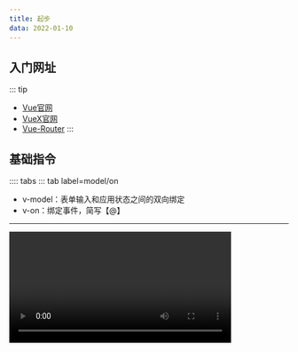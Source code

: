 ```yaml
---
title: 起步
data: 2022-01-10
---
```

## 入门网址
::: tip
* [Vue官网](https://cn.vuejs.org/)
* [VueX官网](https://vuex.vuejs.org/zh/#%E4%BB%80%E4%B9%88%E6%98%AF-%E7%8A%B6%E6%80%81%E7%AE%A1%E7%90%86%E6%A8%A1%E5%BC%8F)
* [Vue-Router](https://router.vuejs.org/zh/installation.html)
:::
## 基础指令
:::: tabs
::: tab label=model/on
* v-model：表单输入和应用状态之间的双向绑定
* v-on：绑定事件，简写【@】
---

<video src="./assets/qibudemo.mp4" style="width:400px;" controls />

```html{3-4}
<body>
    <div id="app">
        <input type="text" v-model="message">
        <button @click="getData">按钮</button>
    </div>

    <script src="https://cdn.jsdelivr.net/npm/vue@2/dist/vue.js"></script>
    <script>
        const app = new Vue({
            el: '#app',
            data() {
                return {
                    message: '消息',
                }
            },
            methods: {
                getData(e) {
                    console.log(this.message);
                }
            }
        })
    </script>
</body>
```
:::
::: tab label=if/show
* v-if：为判断是否渲染
* v-show为判断是否展示，只是修改了css属性，实际上是渲染了这个节点的

<img src="./assets/v-show.png" style="width:400px;">

```html{3,6}
<body>
    <div id="app">
        <div v-if="isLogin">v-if</div>
        <div v-if="!isLogin">v-if</div>
        <hr>
        <div v-show="isLogin">v-show</div>
        <div v-show="!isLogin">v-show</div>
    </div>

    <script src="https://cdn.jsdelivr.net/npm/vue@2/dist/vue.js"></script>
    <script>
        const app = new Vue({
            el: '#app',
            data() {
                return {
                    isLogin: false,
                }
            },
        })
    </script>
</body>
```
:::
::: tab label=for
* v-for：列表渲染【v-for="(s, index) in students"】
* 【for...in...】和【for...of...】效果一样
* 可以用【v-for="n in 10"】来直接重复渲染10次
* 需要唯一的key值，优化diff算法的。**不要用index值作为key，因为从头添加，index整体都会改变，diff算法就更耗时。**

<video src="./assets/v-for.mp4" style="width:400px;" controls />

```html{4}
<body>
    <div id="app">
        <ol>
            <li v-for="student in students" :key="student.id">{{student.name}}</li>
        </ol>
        <button @click="addMe">加上我</button>
    </div>

    <script src="https://cdn.jsdelivr.net/npm/vue@2/dist/vue.js"></script>
    <script>
        const app = new Vue({
            el: '#app',
            data() {
                return {
                    students: [
                        {
                            id: 0,
                            name: '小张',
                        },
                        {
                            id: 1,
                            name: '小李',
                        },
                        {
                            id: 2,
                            name: '小黄',
                        },
                        {
                            id: 3,
                            name: '小赵',
                        },
                    ]
                }
            },
            methods: {
                addMe() {
                    this.students.unshift({
                        id: 4,
                        name: 'hdy',
                    });
                }
            }
        })
    </script>
</body>
```
:::
::: tab label=bind
* v-bind：绑定值，简写【:】
* 动态参数：【v-bind:[attr]="XXX"】【v-on:[attr]="XXX"】
<img src="./assets/v-bind.png" style="width:500px;">

```html{3}
<body>
    <div id="app">
        <input type="text" v-bind:placeholder="message" :style="`width:${width};`"/>
    </div>

    <script src="https://cdn.jsdelivr.net/npm/vue@2/dist/vue.js"></script>
    <script>
        const app = new Vue({
            el: '#app',
            data() {
                return {
                    message: 'hello vue!',
                    width: '400px',
                }
            },
        })
    </script>
</body>
```
:::
::: tab label=html
* v-html：解析html语法

<img src="./assets/v-html.png" style="width:100px;">

```html{3,12}
<body>
    <div id="app">
        <div v-html="inner"></div>
    </div>

    <script src="https://cdn.jsdelivr.net/npm/vue@2/dist/vue.js"></script>
    <script>
        const app = new Vue({
            el: '#app',
            data() {
                return {
                    inner: '<ul><li>1</li><li>2</li></ul>'
                }
            },
        })
    </script>
</body>
```
:::
::: tab label=text
* v-text：原样渲染字段，相当于【{{}}】语法
>不解析HTML语法，能够有效避免`xss`攻击

<img src="./assets/v-text.png" style="width:300px;">

```html
<body>
    <div id="app">
        <div v-text="inner"></div>
        <div>{{inner}}</div>
    </div>

    <script src="https://cdn.jsdelivr.net/npm/vue@2/dist/vue.js"></script>
    <script>
        const app = new Vue({
            el: '#app',
            data() {
                return {
                    inner: '<ul><li>1</li><li>2</li></ul>'
                }
            },
        })
    </script>
</body>
```
:::
::: tab label=pre
* v-pre：跳过这个元素和它的子元素的编译过程。可以用来**显示原始 Mustache 标签**。跳过大量没有指令的节点会加快编译。

<img src="./assets/v-pre.png" style="width:200px;">

```html{3}
<body>
    <div id="app">
        <div v-pre>{{inner}}</div>
        <div>{{inner}}</div>
        <div v-html="inner"></div>
    </div>

    <script src="https://cdn.jsdelivr.net/npm/vue@2/dist/vue.js"></script>
    <script>
        const app = new Vue({
            el: '#app',
            data() {
                return {
                    inner: '<ul><li>1</li><li>2</li></ul>'
                }
            },
        })
    </script>
</body>
```
:::
::: tab label=slot
* v-slot：使用具名插槽时指定插槽名字，【template标签中使用】
* 或直接在元素上写【slot="name"】

<img src="./assets/v-slot.png" style="width:300px">

```html{4-6,15-17}
<body>
    <div id="app">
        <bar>
            <template v-slot:bottom>3</template>
            <template v-slot:top>1</template>
            <div slot="center">2</div>
        </bar>
    </div>

    <script src="https://cdn.jsdelivr.net/npm/vue@2/dist/vue.js"></script>
    <script>
        Vue.component('bar', {
            template: `
            <div>
                <div class="box1"><slot name="top"/></div>
                <div class="box2"><slot name="center"/></div>
                <div class="box3"><slot name="bottom"/></div>
            </div>
            `
        })

        const app = new Vue({
            el: '#app',
        })
    </script>
</body>
```
:::
::: tab label=cloak
* 翻译：cloak【斗篷】
* v-cloak：在编译完成前都会有此属性，编译结束后会自动消失，可以结合属性选择器做一些事情。**例如不展示编译前语法**
>问题展示

<video src="./assets/v-cloakduibi.mp4" style="width:300px" controls/>

```html{10-16}
<body>
    <div id="app">
        {{message}}
    </div>

    <script src="https://cdn.jsdelivr.net/npm/vue@2/dist/vue.js"></script>
    <script>
        const app = new Vue({
            el: '#app',
            computed: {
                message() {
                    const end = Date.now() + 2000;
                    while(Date.now() < end) {}
                    return '编译了两秒钟的消息'
                }
            }
        })
    </script>
</body>
```
>解决

<video src="./assets/v-cloak.mp4" style="width:300px" controls/>

```html{3-5,8}
<body>
    <style>
        [v-cloak] {
            display: none;
        }
    </style>

    <div id="app" v-cloak>
        {{message}}
    </div>

    <script src="https://cdn.jsdelivr.net/npm/vue@2/dist/vue.js"></script>
    <script>
        const app = new Vue({
            el: '#app',
            computed: {
                message() {
                    const end = Date.now() + 2000;
                    while(Date.now() < end) {}
                    return '编译了两秒钟的消息'
                }
            }
        })
    </script>
</body>
```
:::
::: tab label=once
* v-once：只渲染组件一次，后续会被视为静态内容跳过，不参与数据动态更新
>例：挂载时count是0，monted更新count，组件不重新渲染

<video src="./assets/v-once.mp4" style="width:300px;" controls/>

```html{2,12,15-17}
<body>
    <div id="app" v-once>
        {{count}}
    </div>

    <script src="https://cdn.jsdelivr.net/npm/vue@2/dist/vue.js"></script>
    <script>
        const app = new Vue({
            el: '#app',
            data() {
                return {
                    count: 0
                }
            },
            mounted() {
                this.count++
            }
        })
    </script>
</body>
```
:::
::::

## 组件化
:::: tabs
::: tab label=全局组件
* 注册组件分为`全局组件`和`局部组件`，Vue.component是注册的全局组件
* **每个组件必须只有一个根元素**
<img src="./assets/zizujian.png" style="width:200px;">

```html{5-9,14-27}
<body>
    <div id="app">
        本组件
        <hr>
        注册组件：
        <list></list>
        <hr>
        复用：
        <list></list>
    </div>

    <script src="https://cdn.jsdelivr.net/npm/vue@2/dist/vue.js"></script>
    <script>
        Vue.component('list', {
            template: `
            <div id="child">
                <ul>
                    <li v-for="name in students" :key="name">{{name}}</li>
                </ul>
            </div>
            `,
            data() {
                return {
                    students: ['hdy', '小赵', '张三'],
                }
            }
        })

        const app = new Vue({
            el: '#app',
        })
    </script>
</body>
```
:::
::: tab label=局部组件
<img src="./assets/jubuzujian.png" style="width:300px;">

```html{8,11-13}
<body>
    <div id="app">
        <home />
    </div>

    <script src="https://cdn.jsdelivr.net/npm/vue@2/dist/vue.js"></script>
    <script>
        const home = {template: '<div>首页内容</div>'};
        const app = new Vue({
            el: '#app',
            components: {
                home
            }
        })
    </script>
</body>
```
:::
::: tab label=组件传参1
* props是单向的【父 -> 子】，如果需要双向绑定，可以加 [.sync](./props.html#父-子) 修饰符

<img src="./assets/zujianchuancan.png" style="width:200px">

```html{6,9,22-27,34-35}
<body>
    <div id="app">
        本组件
        <hr>
        老师们：
        <list :list="teachers"></list>
        <hr>
        学生们：
        <list :list="students"></list>
    </div>

    <script src="https://cdn.jsdelivr.net/npm/vue@2/dist/vue.js"></script>
    <script>
        Vue.component('list', {
            template: `
            <div id="child">
                <ul>
                    <li v-for="name in list" :key="name">{{name}}</li>
                </ul>
            </div>
            `,
            props: {
                list: {
                    type: Array,
                    default: []
                }
            }
        })
        
        const app = new Vue({
            el: '#app',
            data() {
                return {
                    students: ['hdy', '小赵', '张三'],
                    teachers: ['黄老师', '张老师', '李老师'],
                }
            }
        })
    </script>
</body>
```
:::
::: tab label=组件传参2
* 如果要传递一个对象的所有参数作为props，直接使用【v-bind="obj"】

<img src="./assets/quanbuprops.png" style="width:300px"/>

```html{3,10,19-22}
<body>
    <div id="app">
        <home v-bind="me"/>
    </div>

    <script src="https://cdn.jsdelivr.net/npm/vue@2/dist/vue.js"></script>
    <script>
        const home = {
            template: '<div>我的名字是：{{name}}，年龄是{{age}}</div>',
            props: ['name', 'age']
        };
        const app = new Vue({
            el: '#app',
            components: {
                home
            },
            data() {
                return {
                    me: {
                        name: 'hdy',
                        age: 18
                    }
                }
            }
        })
    </script>
</body>
```
:::
::: tab label=事件发射
* 使用组件的时候可以用@监听组件内的事件，可以是自定义事件
* 组件内部可以用`$emit`发射事件
>注：emit事件**不能用驼峰**
```html{3,15-17,24-27}
<body>
    <div id="app">
        <comp @btn-clk="fatherSay"/>
    </div>

    <script src="https://cdn.jsdelivr.net/npm/vue@2/dist/vue.js"></script>
    <script>
        Vue.component('comp', {
            template: `
            <div>
                <button @click="say">组件按钮</button>
            </div>
            `,
            methods: {
                say(e) {
                    this.$emit('btn-clk', '100', e)
                }
            }
        })

        const app = new Vue({
            el: '#app',
            methods: {
                fatherSay(msg, e) {
                    console.log(msg);
                    console.log(e);
                }
            }
        })
    </script>
</body>
```

<img src="./assets/emitjiexi.png" style="width:600px">

:::
::: tab label=组件用model
* v-model本质就是v-bind和v-on的结合语法糖

<video src="./assets/v-modelzizujian.mp4" style="width:400px;" controls />

```html{3,18-28}
<body>
    <div id="app">
        <comp v-model="myMsg"/>
    </div>

    <script src="https://cdn.jsdelivr.net/npm/vue@2/dist/vue.js"></script>
    <script>
        Vue.component('comp', {
            template: `
            <div>
                <input
                    type="text"
                    :value="value"
                    @input="input"
                >
            </div>
            `,
            props: {
                value: {
                    type: String,
                    default: ''
                }
            },
            methods: {
                input(e) {
                    this.$emit('input', e.target.value);
                }
            }
        })

        const app = new Vue({
            el: '#app',
            data() {
                return {
                    myMsg: '消息'
                }
            }
        })
    </script>
</body>
```
:::
::: tab label=动态组件
* 可以使用`component`标签，添加属性【**v-bind:is="compName"**】来动态定义组件

<video src="./assets/dynamiccomp.mp4" style="width:400px;" controls />

```html{13,44-46,61-63}
<body>
    <div id="app">
        <div class="tabs-box">
            <div
                v-for="(tab, index) in tabs"
                class="tab"
                :class="{select: selected === index}"
                @click="changeTab(index)"
            >{{tab}}</div>
        </div>

        <div class="content">
            <component :is="componentName"></component>
        </div>
    </div>


    <style>
        .tabs-box {
            height: 30px;
            background-color: rgb(192, 234, 245);
            display: flex;
            user-select: none;
        }
        .tab {
            width: auto;
            padding: 5 10px;
            height: 100%;
            box-sizing: border-box;
        }
        .tab.select {
            background-color: rgb(247, 136, 136);
            border: 2px;
        }
        .content {
            background-color: rgb(247, 255, 199);
            width: 100%;
            min-height: 100vh;
        }
    </style>

    <script src="https://cdn.jsdelivr.net/npm/vue@2/dist/vue.js"></script>
    <script>
        Vue.component('home', {template: '<div>首页内容</div>'})
        Vue.component('about', {template: '<div>相关内容</div>'})
        Vue.component('me', {template: '<div>我的空间</div>'})
        const app = new Vue({
            el: '#app',
            data() {
                return {
                    tabs: ['home', 'about', 'me'],
                    selected: 0
                }
            },
            methods: {
                changeTab(index) {
                    this.selected = index;
                }
            },
            computed: {
                componentName() {
                    return this.tabs[this.selected];
                }
            }
        })
    </script>
</body>
```
:::
::::
## 生命周期
:::: tabs
::: tab label=概览
<img src="./assets/lifecycle.png" style="width:500px;">

:::
::: tab label=before/created
* beforeCreated还没有创建Vue实例，基本不做事情
* created已经创建了Vue实例，可以拿到实例里面的data，但还没有挂载到DOM上。可以请求数据，因为接收data已经准备好了。

<img src="./assets/created.png" style="width:200px;">

```html{15,18}
<body>
    <div id="app">
    </div>

    <script src="https://cdn.jsdelivr.net/npm/vue@2/dist/vue.js"></script>
    <script>
        const app = new Vue({
            el: '#app',
            data() {
                return {
                    message: '消息',
                }
            },
            beforeCreate() {
                console.log(this.message);
            },
            created() {
                console.log(this.message);
            }
        })
    </script>
</body>
```
:::
::: tab label=before/mounted
* beforeMount：挂载到DOM树上前
* mounted：已经上树，一般操作DOM的方法可以写这里。需要注意的是图片一类的数据，mounted以后，并没有渲染出高度，只是上了DOM树。请求图片也要时间，所以这里拿的宽高并不准确。

<img src="./assets/mount.png" style="width:200px;">

```html{16,19}
<body>
    <div id="app">
        <div id="content" ref="content"></div>
    </div>

    <script src="https://cdn.jsdelivr.net/npm/vue@2/dist/vue.js"></script>
    <script>
        const app = new Vue({
            el: '#app',
            data() {
                return {
                    message: '消息',
                }
            },
            beforeMount() {
                console.log(this.$refs.content);
            },
            mounted() {
                console.log(this.$refs.content);
            },
        })
    </script>
    <style>
        #content {
            height: 100px;
            width: 100px;
            background-color: red;
        }
    </style>
</body>
```
:::
::: tab label=before/updated
* beforeUpdate：修改数据，即将进行DOM树更新的时候调用
* updated：DOM刷新完毕调用
:::
::: tab label=before/destroyed
* beforeDestory：VUE实例销毁前调用，可以用啦销毁事件监听器、setTimeout/setTimeInterval
* destroyed：Vue实例已销毁，拿不到数据了
:::
::: tab label=activated/deactivated
* activated: `keep-alive`包含组件激活时触发
* deactivated: `keep-alive`包含组件离开时触发

<img src="./assets/activated.png" style="width:300px;">

```html
<body>
    <div id="app">
        <keep-alive>
            <component :is="path"/>
        </keep-alive> 
    </div>

    <script src="https://cdn.jsdelivr.net/npm/vue@2/dist/vue.js"></script>
    <script>
        Vue.component('home', {
            template:`
            <div>这是主页</div>
            `,
            activated() {
                console.log('in');
            },
            deactivated(e) {
                console.log('out');
            },
        });

        Vue.component('about', {
            template:`
            <div>关于我们</div>
            `,
        })
        const app = new Vue({
            el: '#app',
            data() {
                return {
                    path: 'home'
                }
            },
            mounted() {
                setTimeout(() => this.path = 'about', 2000);
            }
        })
    </script>
</body>
```
:::
::::
## data/computed/watch
:::: tabs
::: tab label=data
* 为什么不直接用对象，而用函数返回对象？
>由于VUE组件是可以复用的，那么多个组件复用的时候，需要肯定不能用相同的数据。就利用function返回新的对象，让相同组件之间都拥有自己的data

<img src="./assets/data.png" style="width:300px">

```html{3-4,13-17}
<body>
    <div id="app" v-once>
        <comp></comp>
        <comp></comp>
    </div>

    <script src="https://cdn.jsdelivr.net/npm/vue@2/dist/vue.js"></script>
    <script>
        Vue.component('comp', {
            template: `
            <div>{{message}}</div>
            `,
            data() {
                return {
                    message: Math.floor(Math.random() * 100),
                }
            }
        })

        const app = new Vue({
            el: '#app',
        })
    </script>
</body>
```
:::
::: tab label=watch
* watch是一个属性随着另一个属性变化而变化，通常情况下都能被computed替代
* watch一般用于监控路由、input输入框的值特殊处理等等，它比较适合的场景是一个数据影响多个数据
* 当需要在数据变化时执行异步或开销较大的操作时，这个方式是最有用的。
* 深度监听，可监听一个对象内部的改变。

<video src="./assets/watch.mp4" style="width:400px;" controls />

```html{19-24}
<body>
    <div id="app">
        <input type="text" v-model="me.name">
    </div>

    <script src="https://cdn.jsdelivr.net/npm/vue@2/dist/vue.js"></script>
    <script>
        const app = new Vue({
            el: '#app',
            data() {
                return {
                    me: {
                        name: 'hdy',
                        age: 18
                    }
                }
            },
            watch: {
                me: {
                    handler(newName, oldName) {
                        console.log('watch');
                    },
                    deep: true
                }
            }

        })
    </script>
</body>
```
:::
::: tab label=computed
* computed：computed内部可以进行复杂的计算，用函数名作为数据的变量名。并且在值没有改变的情况下，不会重复计算。computed有`缓存机制`
* 相比于data：一样的调用方法
* 相比于methods：除非值改变，否则不会重复计算

>都能生效

<video src="./assets/computed1.mp4" style="width:300px;" controls />

```html{3-5,14,18-20,23-25,28}
<body>
    <div id="app">
        <div>{{money + '元'}}</div>
        <div>{{dollor}}</div>
        <div>{{getMoney()}}</div>
    </div>

    <script src="https://cdn.jsdelivr.net/npm/vue@2/dist/vue.js"></script>
    <script>
        const app = new Vue({
            el: '#app',
            data() {
                return {
                    money: 10,
                }
            },
            computed: {
                dollor() {
                    return this.money + '美元';
                }
            },
            methods: {
                getMoney() {
                    return this.money + '欧元';
                }
            },
            mounted() {
                setInterval(() => this.money++, 1000);
            }

        })
    </script>
</body>
```
:::
::: tab label=缓存机制
* computed有一个缓存机制，只有当依赖的响应式数据发生变化时才会进行清空缓存重新计算结果，否则就会直接调用缓存。是否变更有一个dirty属性控制，dirty===true，重新计算。

<img src="./assets/computed2.png" style="width:200px;">

```html{3-13}
<body>
    <div id="app">
        <div>{{dollor}}</div>
        <div>{{getMoney()}}</div>

        <div>{{dollor}}</div>
        <div>{{getMoney()}}</div>

        <div>{{dollor}}</div>
        <div>{{getMoney()}}</div>

        <div>{{dollor}}</div>
        <div>{{getMoney()}}</div>
    </div>

    <script src="https://cdn.jsdelivr.net/npm/vue@2/dist/vue.js"></script>
    <script>
        const app = new Vue({
            el: '#app',
            data() {
                return {
                    money: 10,
                }
            },
            computed: {
                dollor() {
                    console.log('computed');
                    return this.money + '美元';
                }
            },
            methods: {
                getMoney() {
                    console.log('methods');
                    return this.money + '欧元';
                }
            }

        })
    </script>
</body>
```
:::
:::tab label=原理实现
<img src="./assets/computed3.png" style="width:500px;">

```html{17,23,29,40,62-65}
<body>
    <div id="app">
        <div class='money'></div>
        <div class='dollor'></div>
    </div>

    <script>
        const money = new Proxy(
            {
                val: 0,
                dirty: false,
                useArr: []
            },
            {
                set(target, key, val) {
                    if (key === 'val') {
                        target.dirty = (val !== target[key]);
                        target.val = val;

                        const moneyDOM = document.querySelector('.money');
                        moneyDOM.innerText = val;

                        target.useArr.forEach(item => notify(item));
                    }
                }
            }
        )
        function notify(item) {
            item.refresh();
        }

        const getMoney = new Proxy(
            {
                val: null,
                refresh: function() {
                    if (!money.useArr.includes(this)) {
                        money.useArr.push(this);
                    }

                    if (money.dirty === true || this.val == null) {
                        this.val = this.computed();
                    }
                },
                computed() {
                    console.log('computed');
                    return money.val + '欧元';
                }
            },
            {
                set(target, key, val) {
                    if (key === 'val') {
                        this.val = val;
                        const dollorDOM = document.querySelector('.dollor');
                        dollorDOM.innerText = val;
                        Reflect.set(target, key, val);
                    }
                }
            }
        )
        money.val = 10;
        getMoney.refresh();
        console.log('分割线');

        setTimeout(() => money.val = 10, 1000);
        setTimeout(() => money.val = 20, 3000);
    </script>
</body>
```
:::
::::
## class/style
:::: tabs
::: tab label=class
* 动态绑定方法：
```html
<div v-bind:class="{ active: isActive }"></div>

<div v-bind:class="{ active: isActive, 'text-danger': hasError }"></div>

<div v-bind:class="[activeClass, errorClass]"></div>

<div v-bind:class="[{ active: isActive }, errorClass]"></div>
```
---
* 可以用计算属性返回对象的形式计算动态class

<img src="./assets/class.png" style="width:400px;">

```html{3,11-16}
<body>
    <div id="app">
        <div :class="box"></div>
    </div>

    <script src="https://cdn.jsdelivr.net/npm/vue@2/dist/vue.js"></script>
    <script>
        const app = new Vue({
            el: '#app',
            computed: {
                box() {
                    return {
                        peek: true,
                        dark: +new Date().getHours() > 18 || +new Date().getHours() < 5
                    }
                }
            }
        })
    </script>
</body>
```
:::
::: tab label=组件class
* 组件根元素的class会被渲染上，调用组件时传入的class也会被渲染上
<img src="./assets/zujianclass.png" style="width:400px;">

```html{3-4}
<body>
    <div id="app">
        <comp></comp>
        <comp :class="'c d'"></comp>
    </div>

    <script src="https://cdn.jsdelivr.net/npm/vue@2/dist/vue.js"></script>
    <script>
        Vue.component('comp', {
            template: `
            <div class="a b">
                <p>组件</p>
            </div>
            `
        })
        
        const app = new Vue({
            el: '#app',
        })
    </script>
</body>
```
:::
::: tab label=内联样式
* 动态语法
```html
<!-- 动态传值 -->
<div v-bind:style="{ color: activeColor, fontSize: fontSize + 'px' }"></div>

<!-- 绑定对象 -->
<div v-bind:style="styleObject"></div>

<!-- 多个对象 -->
<div v-bind:style="[baseStyles, overridingStyles]"></div>
```
:::
::::
## 数组
:::: tabs
::: tab label=注意事项
* 要使用唯一的key值
* **不能使用下标更改**，数组监听只是重写了下面的方法
    * push()
    * pop()
    * shift()
    * unshift()
    * splice()
    * sort()
    * reverse()
:::
::: tab label=下标修改测试
<video src="./assets/splice.mp4" style="width:400px;" controls />

```html{6-7,21,24}
<body>
    <div id="app">
        <ul>
            <li v-for="s of stu" key="s">{{s}}</li>
        </ul>
        <button @click="indexMod">下标修改</button>
        <button @click="splice">splice修改</button>
    </div>

    <script src="https://cdn.jsdelivr.net/npm/vue@2/dist/vue.js"></script>
    <script>
        const app = new Vue({
            el: '#app',
            data() {
                return {
                    stu: ['张三', '李四', '王五'],
                }
            },
            methods: {
                indexMod() {
                    this.stu[0] = 'hdy'
                },
                splice() {
                    this.stu.splice(0, 1, 'hdy');
                }
            }
        })
    </script>
</body>
```
:::
::::
## Event
:::: tabs
::: tab label=方法总览
* 可以用 v-on / @ 指令监听 DOM 事件，并在触发时**运行一些 JavaScript 代码或函数**
* 当一个 ViewModel 被销毁时，**所有的事件处理器都会自动被删除**。你无须担心如何清理它们。
```html
<!-- 执行JS代码 -->
<button v-on:click="counter += 1">Add 1</button>

<!-- 函数默认接收event参数 -->
<button v-on:click="greet">Greet</button>

<!-- 函数传值 -->
<button @click="getMoney(10)">转换美元</button>

<!-- 又想传值又想传事件 -->
<button @click="getMoney(10, $event)">转换美元</button>
```
:::
::: tab label=事件修饰符
* 已支持修饰符
    * .stop
    * .prevent
    * .capture
    * .self
    * .once
    * .passive
    * .native : 在一个组件的根元素上直接监听一个原生事件。

```html
<!-- 阻止单击事件继续传播 -->
<a v-on:click.stop="doThis"></a>

<!-- 提交事件不再重载页面 -->
<form v-on:submit.prevent="onSubmit"></form>

<!-- 修饰符可以串联 -->
<a v-on:click.stop.prevent="doThat"></a>
```
* 支持的键盘触发事件
```html
<!-- 只有在 `key` 是 `Enter` 时调用 `vm.submit()` -->
<input v-on:keyup.enter="submit">
```
* 提供的别名
    * .enter
    * .tab
    * .delete (捕获“删除”和“退格”键)
    * .esc
    * .space
    * .up
    * .down
    * .left
    * .right
:::
::: tab label=表单内事件
* v-model 在内部为不同的输入元素使用不同的 property 并抛出不同的事件：
    * text 和 textarea 元素使用 value property 和 `input` 事件；
    * checkbox 和 radio 使用 checked property 和 `change` 事件；
    * select 字段将 value 作为 prop 并将 `change` 作为事件。
* 修饰符
    * lazy：将表单change时同步【鼠标离开时】
    * number：内部用parseFloat解析
    * trim：内部调用String.prototype.trim()
>lazy和非lazy对比

<video src="./assets/lazy.mp4" style="width:400px;" controls />

```html{3,4}
<body>
    <div id="app">
        <input type="text" v-model="msg">
        <input type="text" v-model.lazy="msg">
    </div>

    <script src="https://cdn.jsdelivr.net/npm/vue@2/dist/vue.js"></script>
    <script>
        const app = new Vue({
            el: '#app',
            data() {
                return {
                    msg: '消息'
                }
            },
        })
    </script>
</body>
```
:::
::::
## 插槽
:::: tabs
::: tab label=规则
* 父级模板里的所有内容都是在父级作用域中编译的；子模板里的所有内容都是在子作用域中编译的。
>**父模板能向子模板的slot传值，但编译过程是在父模板走的**，子模板拿到的只是编译后的值替换掉对应的slot标签。

<img src="./assets/slotchuanzhi.png" style="width:300px;">

```html{3,10-12,16,27}
<body>
    <div id="app">
        <home>{{name}}</home>
    </div>

    <script src="https://cdn.jsdelivr.net/npm/vue@2/dist/vue.js"></script>
    <script>
        const home = {
            template: `
            <div>我的名字是：
                <slot />
            </div>
            `,
            data() {
                return {
                    name: '儿子',
                }
            }
        };
        const app = new Vue({
            el: '#app',
            components: {
                home
            },
            data() {
                return {
                    name: '爸爸',
                }
            }
        })
    </script>
</body>
```
:::
::: tab label=作用域插槽
* **使用插槽时也想使用子组件的变量**，就可以用`作用域插槽`。
* 子组件定义插槽时向插槽bind参数
* 父组件使用插槽时【v-slot="propsObj"】能够拿到所有子组件传来的参数

<img src="./assets/slotzuoyongyu.png" style="width:300px;">

```html{4-6,15}
<body>
    <div id="app">
        <home>
            <template v-slot='slotData'>
                {{slotData.myName}}
            </template>
        </home>
    </div>

    <script src="https://cdn.jsdelivr.net/npm/vue@2/dist/vue.js"></script>
    <script>
        const home = {
            template: `
            <div>我的名字是：
                <slot :myName="name"></slot>
            </div>
            `,
            data() {
                return {
                    name: '儿子',
                }
            }
        };
        const app = new Vue({
            el: '#app',
            components: {
                home
            },
            data() {
                return {
                    name: '爸爸',
                }
            }
        })
    </script>
</body>
```
* 也可以不用template，直接传到子组件标签上
```html
<home v-slot='slotData'>
    {{slotData.myName}}
</home>
```
:::
::: tab label=其他规则
* 具名插槽
```html
<slot name="header"></slot>
```
```html
<template v-slot:header>
    <h1>Here might be a page title</h1>
</template>

<!-- 缩写 -->
<template #header>
    <h1>Here might be a page title</h1>
</template>

<!-- 或 -->
<h1 slot="header">Here might be a page title</h1>
```
* 不带名字的被视为`默认插槽`，双标签内部的内容就被默认传进来
* 解构插槽props
```html
<home v-slot="{ name }">
  {{ user }}
</home>
```
* 动态插槽名
```html
<template v-slot:[dynamicSlotName]>
    啦啦啦
</template>
```
:::
::::
## 混入
:::: tabs
::: tab label=minxins
* 定义一些可直接复用的方法、生命周期事情。
* 混入对象的钩子将在组件自身钩子之前调用。
* methods和data重名以组件本地的为准。

<img src="./assets/mixin.png" style="width:200px;"/>

```html{8-10,12-14,20-23}
<body>
    <div id="app">
    </div>

    <script src="https://cdn.jsdelivr.net/npm/vue@2/dist/vue.js"></script>
    <script>
        const mixin = {
            created() {
                console.log('created');
            },
            methods: {
                say() {
                    console.log('mixin');
                }
            }
        }

        const app = new Vue({
            el: '#app',
            mixins: [mixin],
            mounted() {
                this.say();
            }
        })
    </script>
</body>
```
:::
::: tab label=全局混入
* 使用后所有组件都会被影响
```html{21}
<body>
    <div id="app">
    </div>

    <script src="https://cdn.jsdelivr.net/npm/vue@2/dist/vue.js"></script>
    <script>
        const mixin = {
            created() {
                console.log('所有组件created都要执行');
            },
            methods: {
                say() {
                    console.log('全局混入');
                }
            },
            mounted() {
                this.say();
            }
        }

        Vue.mixin(mixin);
        const app = new Vue({
            el: '#app',
        })
    </script>
</body>
```
:::
::::
## 自定义指令
:::: tabs
::: tab label=介绍
* 对普通 DOM 元素进行底层操作
* 可执行钩子：
    * bind：只调用一次，指令**第一次绑定到元素时调用**。在这里可以进行一次性的初始化设置。
    * `inserted`：被绑定元素**插入父节点时调用** (仅保证父节点存在，但不一定已被插入文档中)。
    * update：**所在组件的 VNode 更新时调用**
    * componentUpdated：指令**所在组件的 VNode 及其子 VNode 全部更新后调用**。
    * unbind：只调用一次，指令**与元素解绑时调用**。
* 入参：
    * el
    * binding = { name, value, expression, oldValue, arg, modifiers }
    * vnode
    * oldVnode
:::
::: tab label=局部指令
* 组件内接收`directives`对象，每个属性是一个指令
>有两个输入框，一进入页面光标就聚焦在第二个上
```html{4,21}
<body>
    <div id="app">
        <input type="text"/>
        <input type="text" v-focus />
    </div>

    <script src="https://cdn.jsdelivr.net/npm/vue@2/dist/vue.js"></script>
    <script>
        const directives = {
            focus: {
                // 指令的定义
                inserted: function (el) {
                    console.log(el.focus);
                    el.focus();
                }
            }
        }

        const app = new Vue({
            el: '#app',
            directives,
        })
    </script>
</body>
```
:::
::: tab label=全局指令
* 自定义鉴权按钮

<video src="./assets/directives.mp4" style="width:300px;" controls />

```html{3,11-16,18}
<body>
    <div id="app">
        <div v-admin="'admin'">只有管理员可见的盒子</div>
        <button @click="login">添加管理员权限</button>
        <button @click="logout">移除管理员权限</button>
    </div>

    <script src="https://cdn.jsdelivr.net/npm/vue@2/dist/vue.js"></script>
    <script>
        const directives = {
            inserted: function (el, bind) {
                const val = bind.value;
                if (!localStorage.getItem('power')?.includes(val)) {
                    el.parentElement.removeChild(el);
                }
            }
        }
        Vue.directive('admin', directives);

        const app = new Vue({
            el: '#app',
            methods: {
                login() {
                    localStorage.setItem('power', 'admin');
                    location.reload();
                },
                logout() {
                    localStorage.removeItem('power');
                    location.reload();
                }
            }
        })
    </script>
</body>
```
:::
::::
